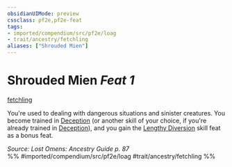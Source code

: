 ```yaml
---
obsidianUIMode: preview
cssclass: pf2e,pf2e-feat
tags:
- imported/compendium/src/pf2e/loag
- trait/ancestry/fetchling
aliases: ["Shrouded Mien"]
---
```

# Shrouded Mien  *Feat 1*  
[fetchling](fetchling-b2.md)  


You're used to dealing with dangerous situations and sinister creatures. You become trained in [Deception](../skills.md#Deception) (or another skill of your choice, if you're already trained in [Deception](../skills.md#Deception)), and you gain the [Lengthy Diversion](lengthy-diversion.md) skill feat as a bonus feat.

*Source: Lost Omens: Ancestry Guide p. 87*  
%% #imported/compendium/src/pf2e/loag #trait/ancestry/fetchling %%